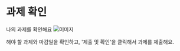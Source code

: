 # 과제 확인
나의 과제를 확인해요
![이미지](./img/example.png)
<p></p>

해야 할 과제와 마감일을 확인하고, '제출 및 확인'을 클릭해서 과제를 제출해요.